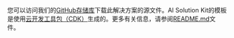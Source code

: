您可以访问我们的[GitHub存储库][github]下载此解决方案的源文件。AI Solution Kit的模板是使用[云开发工具包（CDK）](http://aws.amazon.com/cdk/)生成的。更多有关信息，请参阅[README.md][readme]文件。

[github]: https://github.com/awslabs/aws-ai-solution-kit
[readme]: https://github.com/awslabs/aws-ai-solution-kit/blob/main/README.md